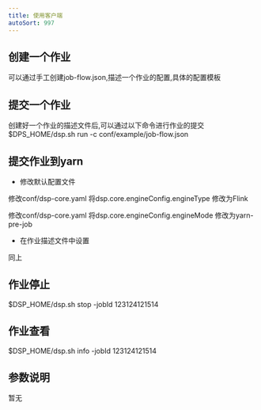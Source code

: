 ```yaml
---
title: 使用客户端
autoSort: 997
---
```


## 创建一个作业

可以通过手工创建job-flow.json,描述一个作业的配置,具体的配置模板


## 提交一个作业

创建好一个作业的描述文件后,可以通过以下命令进行作业的提交
$DPS_HOME/dsp.sh run -c conf/example/job-flow.json

## 提交作业到yarn

- 修改默认配置文件

修改conf/dsp-core.yaml 将dsp.core.engineConfig.engineType 修改为Flink

修改conf/dsp-core.yaml 将dsp.core.engineConfig.engineMode 修改为yarn-pre-job


- 在作业描述文件中设置

同上

## 作业停止

$DSP_HOME/dsp.sh stop -jobId 123124121514

## 作业查看

$DSP_HOME/dsp.sh info -jobId 123124121514


## 参数说明


暂无